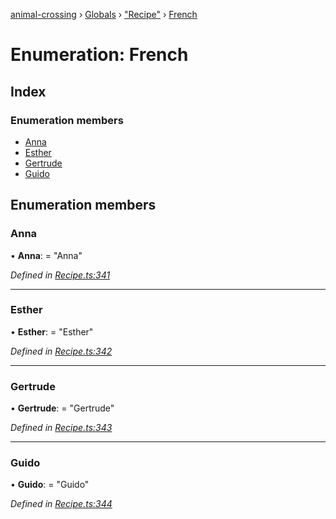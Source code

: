 [animal-crossing](../README.md) › [Globals](../globals.md) › ["Recipe"](../modules/_recipe_.md) › [French](_recipe_.french.md)

# Enumeration: French

## Index

### Enumeration members

* [Anna](_recipe_.french.md#anna)
* [Esther](_recipe_.french.md#esther)
* [Gertrude](_recipe_.french.md#gertrude)
* [Guido](_recipe_.french.md#guido)

## Enumeration members

###  Anna

• **Anna**: = "Anna"

*Defined in [Recipe.ts:341](https://github.com/Norviah/animal-crossing/blob/6476932/module/types/Recipe.ts#L341)*

___

###  Esther

• **Esther**: = "Esther"

*Defined in [Recipe.ts:342](https://github.com/Norviah/animal-crossing/blob/6476932/module/types/Recipe.ts#L342)*

___

###  Gertrude

• **Gertrude**: = "Gertrude"

*Defined in [Recipe.ts:343](https://github.com/Norviah/animal-crossing/blob/6476932/module/types/Recipe.ts#L343)*

___

###  Guido

• **Guido**: = "Guido"

*Defined in [Recipe.ts:344](https://github.com/Norviah/animal-crossing/blob/6476932/module/types/Recipe.ts#L344)*

